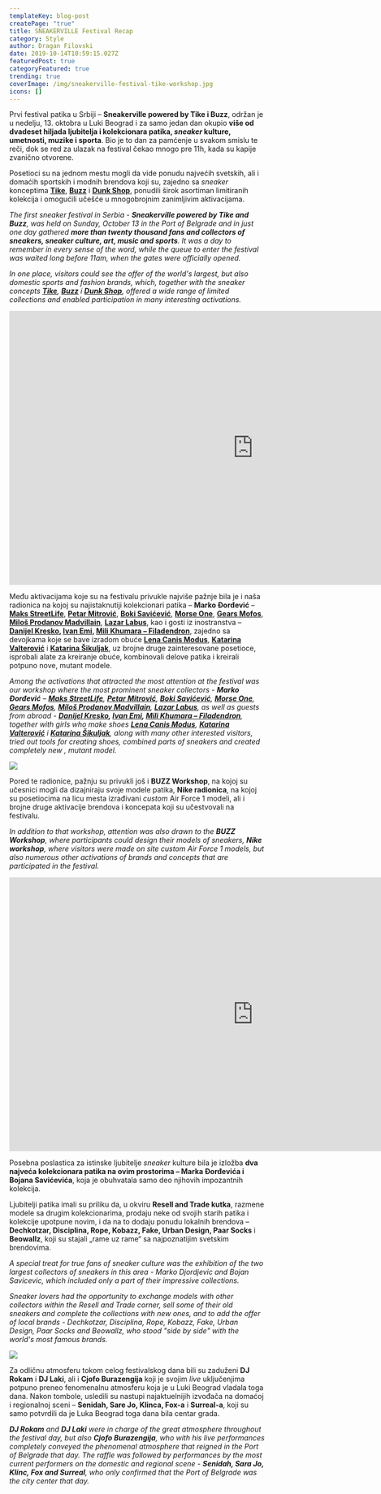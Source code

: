 ```yaml
---
templateKey: blog-post
createPage: "true"
title: SNEAKERVILLE Festival Recap
category: Style
author: Dragan Filovski
date: 2019-10-14T10:59:15.027Z
featuredPost: true
categoryFeatured: true
trending: true
coverImage: /img/sneakerville-festival-tike-workshop.jpg
icons: []
---
```

Prvi festival patika u Srbiji – **Sneakerville powered by Tike i Buzz**, održan je u nedelju, 13. oktobra u Luki Beograd i za samo jedan dan okupio **više od dvadeset hiljada ljubitelja i kolekcionara patika, *sneaker* kulture, umetnosti, muzike i sporta**. Bio je to dan za pamćenje u svakom smislu te reči, dok se red za ulazak na festival čekao mnogo pre 11h, kada su kapije zvanično otvorene.

Posetioci su na jednom mestu mogli da vide ponudu najvećih svetskih, ali i domaćih sportskih i modnih brendova koji su, zajedno sa *sneaker* konceptima **[Tike](http://tike.rs)**, **[Buzz](https://www.buzzsneakers.com/SRB_rs)** i **[Dunk Shop](https://dunkshop.rs/)**, ponudili širok asortiman limitiranih kolekcija i omogućili učešće u mnogobrojnim zanimljivim aktivacijama.

*The first sneaker festival in Serbia - **Sneakerville powered by Tike and Buzz**, was held on Sunday, October 13 in the Port of Belgrade and in just one day gathered **more than twenty thousand fans and collectors of sneakers, sneaker culture, art, music and sports**. It was a day to remember in every sense of the word, while the queue to enter the festival was waited long before 11am, when the gates were officially opened.*

*In one place, visitors could see the offer of the world's largest, but also domestic sports and fashion brands, which, together with the sneaker concepts **[Tike](http://tike.rs)**, **[Buzz](https://www.buzzsneakers.com/SRB_rs)** i **[Dunk Shop](https://dunkshop.rs/)**, offered a wide range of limited collections and enabled participation in many interesting activations.*

<iframe width="960" height="540" src="https://www.youtube.com/embed/HsdHqxOc5Sg" frameborder="0" allow="accelerometer; autoplay; clipboard-write; encrypted-media; gyroscope; picture-in-picture" allowfullscreen></iframe>

Među aktivacijama koje su na festivalu privukle najviše pažnje bila je i naša radionica na kojoj su najistaknutiji kolekcionari patika – **Marko Đorđević** – **[Maks StreetLife](https://www.instagram.com/maks_streetlife/)**, **[Petar Mitrović](https://www.instagram.com/_mitrovicp/)**, **[Boki Savićević](https://www.instagram.com/_freshpair_/)**, **[Morse One](https://www.instagram.com/morse_one/)**, **[Gears Mofos](https://www.instagram.com/gears_mofos/)**, **[Miloš Prodanov Madvillain](https://www.instagram.com/___madvillain/)**, **[Lazar Labus](https://www.instagram.com/lazar.labus/)**, kao i gosti iz inostranstva – **[Danijel Kresko](https://www.instagram.com/dkresko/), [Ivan Emi](https://www.instagram.com/emivannn/), [Mili Khumara – Filadendron](https://www.instagram.com/filadendron/)**, zajedno sa devojkama koje se bave izradom obuće **[Lena Canis Modus](https://www.instagram.com/lena_canis_modus/)**, **[Katarina Valterović](https://www.instagram.com/cipelic_/)** i **[Katarina Šikuljak](https://www.instagram.com/neko_tamo/)**, uz brojne druge zainteresovane posetioce, isprobali alate za kreiranje obuće, kombinovali delove patika i kreirali potpuno nove, mutant modele.

*Among the activations that attracted the most attention at the festival was our workshop where the most prominent sneaker collectors - **Marko Đorđević** – **[Maks StreetLife](https://www.instagram.com/maks_streetlife/)**, **[Petar Mitrović](https://www.instagram.com/_mitrovicp/)**, **[Boki Savićević](https://www.instagram.com/_freshpair_/)**, **[Morse One](https://www.instagram.com/morse_one/)**, **[Gears Mofos](https://www.instagram.com/gears_mofos/)**, **[Miloš Prodanov Madvillain](https://www.instagram.com/___madvillain/)**, **[Lazar Labus](https://www.instagram.com/lazar.labus/)**, as well as guests from abroad - **[Danijel Kresko](https://www.instagram.com/dkresko/), [Ivan Emi](https://www.instagram.com/emivannn/), [Mili Khumara – Filadendron](https://www.instagram.com/filadendron/)**, together with girls who make shoes **[Lena Canis Modus](https://www.instagram.com/lena_canis_modus/)**, **[Katarina Valterović](https://www.instagram.com/cipelic_/)** i **[Katarina Šikuljak](https://www.instagram.com/neko_tamo/)**, along with many other interested visitors, tried out tools for creating shoes, combined parts of sneakers and created completely new , mutant model.*

![](/img/sneakerville-festival-tike-stand-3-.jpg)

Pored te radionice, pažnju su privukli još i **BUZZ Workshop**, na kojoj su učesnici mogli da dizajniraju svoje modele patika, **Nike radionica**, na kojoj su posetiocima na licu mesta izrađivani *custom* Air Force 1 modeli, ali i brojne druge aktivacije brendova i koncepata koji su učestvovali na festivalu.

*In addition to that workshop, attention was also drawn to the **BUZZ Workshop**, where participants could design their models of sneakers, **Nike workshop**, where visitors were made on site custom Air Force 1 models, but also numerous other activations of brands and concepts that are participated in the festival.*

<iframe width="960" height="540" src="https://www.youtube.com/embed/GXjGas88Zok" frameborder="0" allow="accelerometer; autoplay; clipboard-write; encrypted-media; gyroscope; picture-in-picture" allowfullscreen></iframe>

Posebna poslastica za istinske ljubitelje *sneaker* kulture bila je izložba **dva najveća kolekcionara patika na ovim prostorima – Marka Đorđevića i Bojana Savićevića**, koja je obuhvatala samo deo njihovih impozantnih kolekcija.

Ljubitelji patika imali su priliku da, u okviru **Resell and Trade kutka**, razmene modele sa drugim kolekcionarima, prodaju neke od svojih starih patika i kolekcije upotpune novim, i da na to dodaju ponudu lokalnih brendova – **Dechkotzar, Disciplina, Rope, Kobazz, Fake, Urban Design, Paar Socks** i **Beowallz**, koji su stajali „rame uz rame“ sa najpoznatijim svetskim brendovima.

*A special treat for true fans of sneaker culture was the exhibition of the two largest collectors of sneakers in this area - Marko Djordjevic and Bojan Savicevic, which included only a part of their impressive collections.*

*Sneaker lovers had the opportunity to exchange models with other collectors within the Resell and Trade corner, sell some of their old sneakers and complete the collections with new ones, and to add the offer of local brands - Dechkotzar, Disciplina, Rope, Kobazz, Fake, Urban Design, Paar Socks and Beowallz, who stood "side by side" with the world's most famous brands.*

![](/img/sneakerville-festival-tike-stand-12-.jpg)

Za odličnu atmosferu tokom celog festivalskog dana bili su zaduženi **DJ Rokam** i **DJ Laki**, ali i **Cjofo Burazengija** koji je svojim *live* uključenjima potpuno preneo fenomenalnu atmosferu koja je u Luki Beograd vladala toga dana. Nakon tombole, usledili su nastupi najaktuelnijih izvođača na domaćoj i regionalnoj sceni – **Senidah, Sare Jo, Klinca, Fox-a** i **Surreal-a**, koji su samo potvrdili da je Luka Beograd toga dana bila centar grada.

***DJ Rokam** and **DJ Laki** were in charge of the great atmosphere throughout the festival day, but also **Cjofo Burazengija**, who with his live performances completely conveyed the phenomenal atmosphere that reigned in the Port of Belgrade that day. The raffle was followed by performances by the most current performers on the domestic and regional scene - **Senidah, Sara Jo, Klinc, Fox and Surreal**, who only confirmed that the Port of Belgrade was the city center that day.*